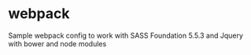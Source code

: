 # webpack
Sample webpack config to work with SASS Foundation 5.5.3 and Jquery with bower and node modules
